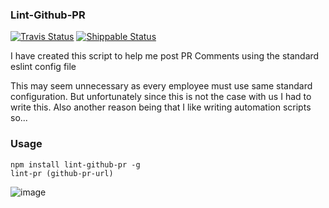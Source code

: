 ### Lint-Github-PR
[![Travis Status][travis-badge]][travis-project]
[![Shippable Status][shippable-badge]][shippable-project]

I have created this script to help me post PR Comments using the standard
eslint config file

This may seem unnecessary as every employee must use same standard configuration. But unfortunately since this is not the case with us I had to write this. Also another reason being that I like writing automation scripts so...

### Usage
```shell
npm install lint-github-pr -g
lint-pr (github-pr-url)
```

![image][screenshot]

[screenshot]: https://cloud.githubusercontent.com/assets/5207331/21965033/7ea67164-db7d-11e6-816f-91031c46434d.png
[travis-badge]: https://travis-ci.org/harryi3t/lint-github-pr.svg?branch=master
[shippable-badge]: https://img.shields.io/shippable/587bc4f76fb9b00f0096d94b.svg?label=shippable
[shippable-project]: https://app.shippable.com/projects/587bc4f76fb9b00f0096d94b/status/dashboard
[travis-project]: https://travis-ci.org/harryi3t/lint-github-pr
